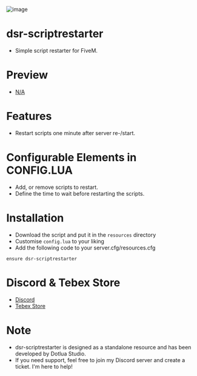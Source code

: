 

![image](https://github.com/user-attachments/assets/34725c53-d059-4318-b952-f28811b96286)

# dsr-scriptrestarter
- Simple script restarter for FiveM.

# Preview
- [N/A]()

# Features
- Restart scripts one minute after server re-/start.

# Configurable Elements in CONFIG.LUA
- Add, or remove scripts to restart.
- Define the time to wait before restarting the scripts.

# Installation
- Download the script and put it in the `resources` directory
- Customise `config.lua` to your liking
- Add the following code to your server.cfg/resources.cfg
```
ensure dsr-scriptrestarter
```
# Discord & Tebex Store
- [Discord](https://discord.gg/fMEbmkGBYX)
- [Tebex Store](https://dotlua-studio.tebex.io/)

# Note
- dsr-scriptrestarter is designed as a standalone resource and has been developed by Dotlua Studio. 
- If you need support, feel free to join my Discord server and create a ticket. I'm here to help! 
